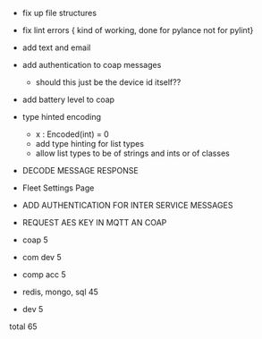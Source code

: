 - fix up file structures
- fix lint errors { kind of working, done for pylance not for pylint}

- add text and email

- add authentication to coap messages
    - should this just be the device id itself??
- add battery level to coap

- type hinted encoding
    - x : Encoded(int) = 0
    - add type hinting for list types
    - allow list types to be of strings and ints or of classes

- DECODE MESSAGE RESPONSE

- Fleet Settings Page

- ADD AUTHENTICATION FOR INTER SERVICE MESSAGES
- REQUEST AES KEY IN MQTT AN COAP

- coap 5
- com dev 5
- comp acc 5
- redis, mongo, sql 45
- dev 5

total 65
